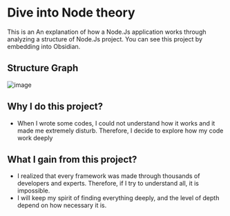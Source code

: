 # Dive into Node theory

This is an  An explanation of how a Node.Js application works through analyzing a structure of Node.Js project.
You can see this project by embedding into Obsidian.

## Structure Graph
![image](https://user-images.githubusercontent.com/49335373/199670389-bb04f2ea-a74d-434e-a4b3-577484d3c569.png)


## Why I do this project?
-  When I wrote some codes, I could not understand how it works and it made me extremely disturb. Therefore, I decide to explore how my code work deeply

## What I gain from this project?
- I realized that every framework was made through thousands of developers and experts. Therefore, if I try to understand all, it is impossible.
- I will keep my spirit of finding everything deeply, and the level of depth depend on how necessary it is.
